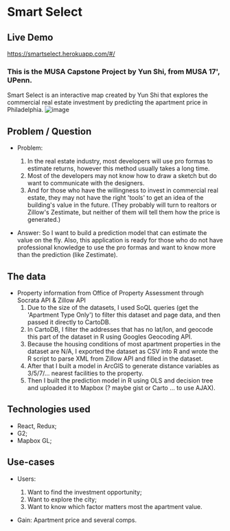 # Smart Select
## Live Demo
https://smartselect.herokuapp.com/#/

### This is the MUSA Capstone Project by Yun Shi, from MUSA 17', UPenn.
Smart Select is an interactive map created by Yun Shi that explores the commercial real estate investment by predicting the apartment price in Philadelphia.
![image](./poster.jpeg)

## Problem / Question
- Problem:
  1) In the real estate industry, most developers will use pro formas to estimate returns, however this method usually takes a long time.
  2) Most of the developers may not know how to draw a sketch but do want to communicate with the designers.
  3) And for those who have the willingness to invest in commercial real estate, they may not have the right 'tools' to get an idea of the building's value in the future. (They probably will turn to realtors or Zillow's Zestimate, but neither of them will tell them how the price is generated.)

- Answer:
  So I want to build a prediction model that can estimate the value on the fly. Also, this application is ready for those who do not have professional knowledge to use the pro formas and want to know more than the prediction (like Zestimate).

## The data
- Property information from Office of Property Assessment through Socrata API & Zillow API
  1) Due to the size of the datasets, I used SoQL queries (get the 'Apartment Type Only') to filter this dataset and page data, and then passed it directly to CartoDB.
  2) In CartoDB, I filter the addresses that has no lat/lon, and geocode this part of the dataset in R using Googles Geocoding API.
  3) Because the housing conditions of most apartment properties in the dataset are N/A, I exported the dataset as CSV into R and wrote the R script to parse XML from Zillow API and filled in the dataset.
  4) After that I built a model in ArcGIS to generate distance variables as 3/5/7/... nearest facilities to the property.
  5) Then I built the prediction model in R using OLS and decision tree and uploaded it to Mapbox (? maybe gist or Carto ... to use AJAX).

## Technologies used
- React, Redux;
- G2;
- Mapbox GL;

## Use-cases
- Users:
  1) Want to find the investment opportunity;
  2) Want to explore the city;
  3) Want to know which factor matters most the apartment value.

- Gain:
  Apartment price and several comps.
